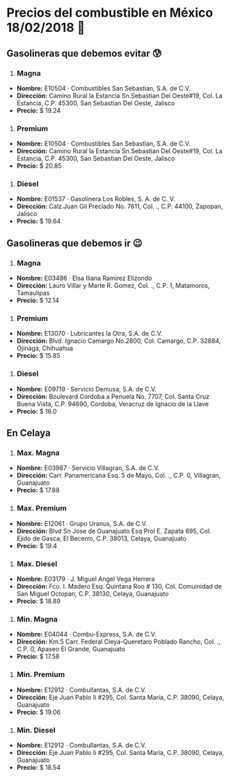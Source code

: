 # Precios del combustible en México 18/02/2018 :car:

## Gasolineras que debemos evitar :cold_sweat:
1. ### Magna
  * **Nombre:** E10504 · Combustibles San Sebastian, S.A. de C.V.
  * **Dirección:** Camino Rural la Estancia Sn.Sebastian Del Oeste#19, Col. La Estancia, C.P. 45300, San Sebastian Del Oeste, Jalisco
  * **Precio:** $ 19.24

1. ### Premium
  * **Nombre:** E10504 · Combustibles San Sebastian, S.A. de C.V.
  * **Dirección:** Camino Rural la Estancia Sn.Sebastian Del Oeste#19, Col. La Estancia, C.P. 45300, San Sebastian Del Oeste, Jalisco
  * **Precio:** $ 20.85

1. ### Diesel
  * **Nombre:** E01537 · Gasolinera Los Robles, S. A. de C. V.
  * **Dirección:** Calz.Juan Gil Preciado No. 7611, Col. ., C.P. 44100, Zapopan, Jalisco
  * **Precio:** $ 19.64


## Gasolineras que debemos ir :wink:
1. ### Magna
  * **Nombre:** E03486 · Elsa Iliana Ramirez Elizondo
  * **Dirección:** Lauro Villar y Marte R. Gomez, Col. ., C.P. 1, Matamoros, Tamaulipas
  * **Precio:** $ 12.14

1. ### Premium
  * **Nombre:** E13070 · Lubricantes la Otra, S.A. de C.V.
  * **Dirección:** Blvd. Ignacio Camargo No.2800, Col. Camargo, C.P. 32884, Ojinaga, Chihuahua
  * **Precio:** $ 15.85

1. ### Diesel
  * **Nombre:** E09719 · Servicio Demusa, S.A. de C.V.
  * **Dirección:** Boulevard Cordoba a Penuela No. 7707, Col. Santa Cruz Buena Vista, C.P. 94690, Cordoba, Veracruz de Ignacio de la Llave
  * **Precio:** $ 16.0


## En Celaya
1. ### Max. Magna
  * **Nombre:** E03987 · Servicio Villagran, S.A. de C.V.
  * **Dirección:** Carr. Panamericana Esq. 5 de Mayo, Col. ., C.P. 0, Villagran, Guanajuato
  * **Precio:** $ 17.88

1. ### Max. Premium
  * **Nombre:** E12061 · Grupo Uranus, S.A. de C.V.
  * **Dirección:** Blvd Sn Jose de Guanajuato Esq Prol E. Zapata 695, Col. Ejido de Gasca, El Becerro, C.P. 38013, Celaya, Guanajuato
  * **Precio:** $ 19.4

1. ### Max. Diesel
  * **Nombre:** E03179 · J. Miguel Angel Vega Herrera
  * **Dirección:** Fco. I. Madero Esq. Quintana Roo # 130, Col. Comuinidad de San Miguel Octopan, C.P. 38130, Celaya, Guanajuato
  * **Precio:** $ 18.89

1. ### Min. Magna
  * **Nombre:** E04044 · Combu-Express, S.A. de C.V.
  * **Dirección:** Km.5 Carr. Federal Cleya-Queretaro Poblado Rancho, Col. ., C.P. 0, Apaseo El Grande, Guanajuato
  * **Precio:** $ 17.58

1. ### Min. Premium
  * **Nombre:** E12912 · Combullantas, S.A. de C.V.
  * **Dirección:** Eje Juan Pablo Ii #295, Col. Santa Maria, C.P. 38090, Celaya, Guanajuato
  * **Precio:** $ 19.06

1. ### Min. Diesel
  * **Nombre:** E12912 · Combullantas, S.A. de C.V.
  * **Dirección:** Eje Juan Pablo Ii #295, Col. Santa Maria, C.P. 38090, Celaya, Guanajuato
  * **Precio:** $ 18.54